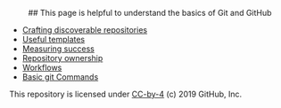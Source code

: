 <!---<p align="center"><img width="100" src="https://avatars0.githubusercontent.com/u/38805340?s=40&v=4"></p>
<p align="center">This page was created with help from <a href="https://lab.github.com/">GitHub Learning Lab</a></p> --->
<p align="center">## This page is helpful to understand the basics of Git and GitHub</p>

- [Crafting discoverable repositories](discoverable/)
- [Useful templates](templates/)
- [Measuring success](metrics/)
- [Repository ownership](repo-ownership/)
- [Workflows](workflows/)
- [Basic git Commands](Commands/)

This repository is licensed under [CC-by-4](../LICENSE) (c) 2019 GitHub, Inc.
